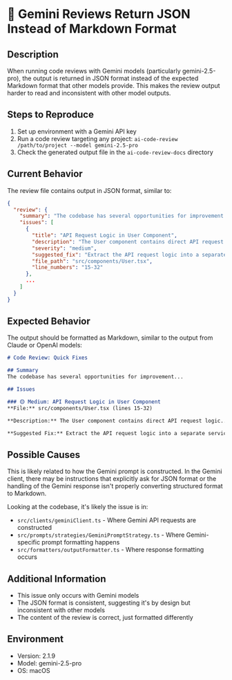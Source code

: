 # 🐛 Gemini Reviews Return JSON Instead of Markdown Format

## Description
When running code reviews with Gemini models (particularly gemini-2.5-pro), the output is returned in JSON format instead of the expected Markdown format that other models provide. This makes the review output harder to read and inconsistent with other model outputs.

## Steps to Reproduce
1. Set up environment with a Gemini API key
2. Run a code review targeting any project: `ai-code-review /path/to/project --model gemini-2.5-pro`
3. Check the generated output file in the `ai-code-review-docs` directory

## Current Behavior
The review file contains output in JSON format, similar to:
```json
{
  "review": {
    "summary": "The codebase has several opportunities for improvement...",
    "issues": [
      {
        "title": "API Request Logic in User Component",
        "description": "The User component contains direct API request logic...",
        "severity": "medium",
        "suggested_fix": "Extract the API request logic into a separate service...",
        "file_path": "src/components/User.tsx",
        "line_numbers": "15-32"
      },
      ...
    ]
  }
}
```

## Expected Behavior
The output should be formatted as Markdown, similar to the output from Claude or OpenAI models:

```markdown
# Code Review: Quick Fixes

## Summary
The codebase has several opportunities for improvement...

## Issues

### 🟡 Medium: API Request Logic in User Component
**File:** src/components/User.tsx (lines 15-32)

**Description:** The User component contains direct API request logic...

**Suggested Fix:** Extract the API request logic into a separate service...
```

## Possible Causes
This is likely related to how the Gemini prompt is constructed. In the Gemini client, there may be instructions that explicitly ask for JSON format or the handling of the Gemini response isn't properly converting structured format to Markdown.

Looking at the codebase, it's likely the issue is in:
- `src/clients/geminiClient.ts` - Where Gemini API requests are constructed
- `src/prompts/strategies/GeminiPromptStrategy.ts` - Where Gemini-specific prompt formatting happens
- `src/formatters/outputFormatter.ts` - Where response formatting occurs

## Additional Information
- This issue only occurs with Gemini models
- The JSON format is consistent, suggesting it's by design but inconsistent with other models
- The content of the review is correct, just formatted differently

## Environment
- Version: 2.1.9
- Model: gemini-2.5-pro
- OS: macOS
